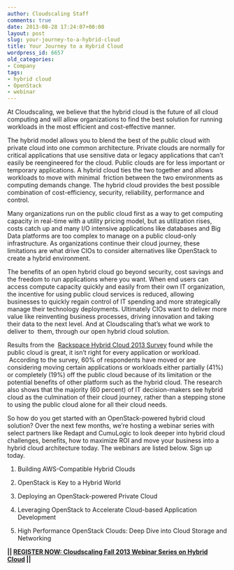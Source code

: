 ```yaml
---
author: Cloudscaling Staff
comments: true
date: 2013-08-28 17:24:07+00:00
layout: post
slug: your-journey-to-a-hybrid-cloud
title: Your Journey to a Hybrid Cloud
wordpress_id: 6657
old_categories:
- Company
tags:
- hybrid cloud
- OpenStack
- webinar
---
```





At Cloudscaling, we believe that the hybrid cloud is the future of all cloud computing and will allow organizations to find the best solution for running workloads in the most efficient and cost-effective manner.




The hybrid model allows you to blend the best of the public cloud with private cloud into one common architecture. Private clouds are normally for critical applications that use sensitive data or legacy applications that can’t easily be reengineered for the cloud. Public clouds are for less important or temporary applications. A hybrid cloud ties the two together and allows workloads to move with minimal  friction between the two environments as computing demands change. The hybrid cloud provides the best possible combination of cost-efficiency, security, reliability, performance and control.




Many organizations run on the public cloud first as a way to get computing capacity in real-time with a utility pricing model, but as utilization rises, costs catch up and many I/O intensive applications like databases and Big Data platforms are too complex to manage on a public cloud-only infrastructure. As organizations continue their cloud journey, these limitations are what drive CIOs to consider alternatives like OpenStack to create a hybrid environment.




The benefits of an open hybrid cloud go beyond security, cost savings and the freedom to run applications where you want. When end users can access compute capacity quickly and easily from their own IT organization, the incentive for using public cloud services is reduced, allowing businesses to quickly regain control of IT spending and more strategically manage their technology deployments. Ultimately CIOs want to deliver more value like reinventing business processes, driving innovation and taking their data to the next level. And at Cloudscaling that’s what we work to deliver to  them, through our open hybrid cloud solution.




Results from the  [Rackspace Hybrid Cloud 2013 Survey](http://www.rackspace.com/knowledge_center/article/rackspace-2013-hybrid-cloud-survey-results) found while the public cloud is great, it isn’t right for every application or workload.  According to the survey, 60% of respondents have moved or are considering moving certain applications or workloads either partially (41%) or completely (19%) off the public cloud because of its limitation or the potential benefits of other platform such as the hybrid cloud. The research also shows that the majority (60 percent) of IT decision-makers see hybrid cloud as the culmination of their cloud journey, rather than a stepping stone to using the public cloud alone for all their cloud needs.




So how do you get started with an OpenStack-powered hybrid cloud solution? Over the next few months, we’re hosting a webinar series with select partners like Redapt and CumuLogic to look deeper into hybrid cloud challenges, benefits, how to maximize ROI and move your business into a hybrid cloud architecture today. The webinars are listed below. Sign up today.





	
  1. Building AWS-Compatible Hybrid Clouds

	
  2. OpenStack is Key to a Hybrid World

	
  3. Deploying an OpenStack-powered Private Cloud

	
  4. Leveraging OpenStack to Accelerate Cloud-based Application Development

	
  5. High Performance OpenStack Clouds: Deep Dive into Cloud Storage and Networking




**|| [REGISTER NOW: Cloudscaling Fall 2013 Webinar Series on Hybrid Cloud](http://go.cloudscaling.com/cloudscaling-fall-2013-webinar-series) ||**  
  







